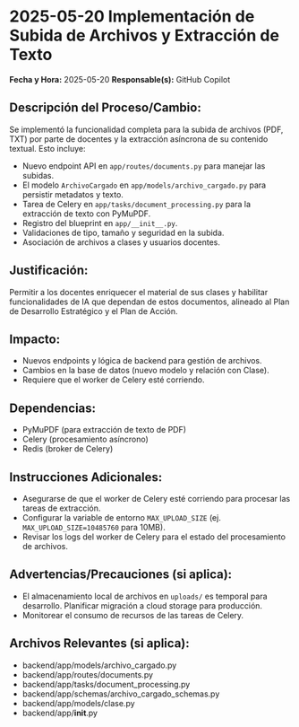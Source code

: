 # 2025-05-20 Implementación de Subida de Archivos y Extracción de Texto

**Fecha y Hora:** 2025-05-20
**Responsable(s):** GitHub Copilot

## Descripción del Proceso/Cambio:
Se implementó la funcionalidad completa para la subida de archivos (PDF, TXT) por parte de docentes y la extracción asíncrona de su contenido textual. Esto incluye:
- Nuevo endpoint API en `app/routes/documents.py` para manejar las subidas.
- El modelo `ArchivoCargado` en `app/models/archivo_cargado.py` para persistir metadatos y texto.
- Tarea de Celery en `app/tasks/document_processing.py` para la extracción de texto con PyMuPDF.
- Registro del blueprint en `app/__init__.py`.
- Validaciones de tipo, tamaño y seguridad en la subida.
- Asociación de archivos a clases y usuarios docentes.

## Justificación:
Permitir a los docentes enriquecer el material de sus clases y habilitar funcionalidades de IA que dependan de estos documentos, alineado al Plan de Desarrollo Estratégico y el Plan de Acción.

## Impacto:
- Nuevos endpoints y lógica de backend para gestión de archivos.
- Cambios en la base de datos (nuevo modelo y relación con Clase).
- Requiere que el worker de Celery esté corriendo.

## Dependencias:
- PyMuPDF (para extracción de texto de PDF)
- Celery (procesamiento asíncrono)
- Redis (broker de Celery)

## Instrucciones Adicionales:
- Asegurarse de que el worker de Celery esté corriendo para procesar las tareas de extracción.
- Configurar la variable de entorno `MAX_UPLOAD_SIZE` (ej. `MAX_UPLOAD_SIZE=10485760` para 10MB).
- Revisar los logs del worker de Celery para el estado del procesamiento de archivos.

## Advertencias/Precauciones (si aplica):
- El almacenamiento local de archivos en `uploads/` es temporal para desarrollo. Planificar migración a cloud storage para producción.
- Monitorear el consumo de recursos de las tareas de Celery.

## Archivos Relevantes (si aplica):
- backend/app/models/archivo_cargado.py
- backend/app/routes/documents.py
- backend/app/tasks/document_processing.py
- backend/app/schemas/archivo_cargado_schemas.py
- backend/app/models/clase.py
- backend/app/__init__.py
